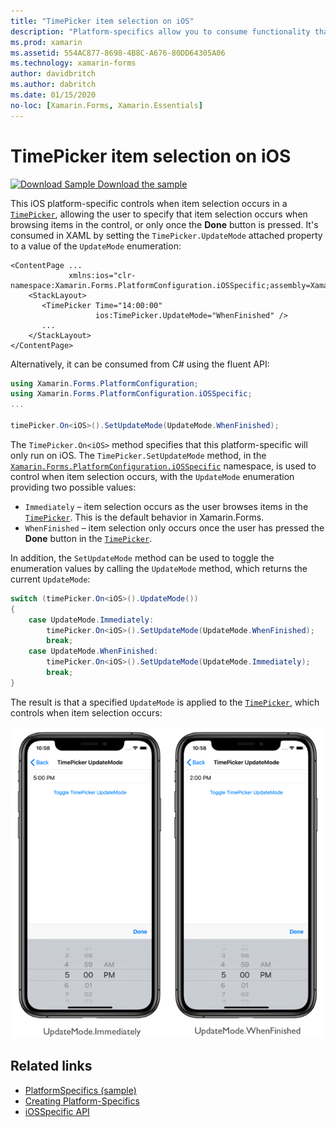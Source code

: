 ```yaml
---
title: "TimePicker item selection on iOS"
description: "Platform-specifics allow you to consume functionality that's only available on a specific platform, without implementing custom renderers or effects. This article explains how to consume the iOS platform-specific that controls when item selection occurs in a TimePicker."
ms.prod: xamarin
ms.assetid: 554AC877-8698-4B8C-A676-80DD64305A06
ms.technology: xamarin-forms
author: davidbritch
ms.author: dabritch
ms.date: 01/15/2020
no-loc: [Xamarin.Forms, Xamarin.Essentials]
---
```


# TimePicker item selection on iOS

[![Download Sample](~/media/shared/download.png) Download the sample](/samples/xamarin/xamarin-forms-samples/userinterface-platformspecifics)

This iOS platform-specific controls when item selection occurs in a [`TimePicker`](xref:Xamarin.Forms.TimePicker), allowing the user to specify that item selection occurs when browsing items in the control, or only once the **Done** button is pressed. It's consumed in XAML by setting the `TimePicker.UpdateMode` attached property to a value of the `UpdateMode` enumeration:

```xaml
<ContentPage ...
             xmlns:ios="clr-namespace:Xamarin.Forms.PlatformConfiguration.iOSSpecific;assembly=Xamarin.Forms.Core">
    <StackLayout>
       <TimePicker Time="14:00:00"
                   ios:TimePicker.UpdateMode="WhenFinished" />
       ...
    </StackLayout>
</ContentPage>
```

Alternatively, it can be consumed from C# using the fluent API:

```csharp
using Xamarin.Forms.PlatformConfiguration;
using Xamarin.Forms.PlatformConfiguration.iOSSpecific;
...

timePicker.On<iOS>().SetUpdateMode(UpdateMode.WhenFinished);
```

The `TimePicker.On<iOS>` method specifies that this platform-specific will only run on iOS. The `TimePicker.SetUpdateMode` method, in the [`Xamarin.Forms.PlatformConfiguration.iOSSpecific`](xref:Xamarin.Forms.PlatformConfiguration.iOSSpecific) namespace, is used to control when item selection occurs, with the `UpdateMode` enumeration providing two possible values:

- `Immediately` – item selection occurs as the user browses items in the [`TimePicker`](xref:Xamarin.Forms.TimePicker). This is the default behavior in Xamarin.Forms.
- `WhenFinished` – item selection only occurs once the user has pressed the **Done** button in the [`TimePicker`](xref:Xamarin.Forms.TimePicker).

In addition, the `SetUpdateMode` method can be used to toggle the enumeration values by calling the `UpdateMode` method, which returns the current `UpdateMode`:

```csharp
switch (timePicker.On<iOS>().UpdateMode())
{
    case UpdateMode.Immediately:
        timePicker.On<iOS>().SetUpdateMode(UpdateMode.WhenFinished);
        break;
    case UpdateMode.WhenFinished:
        timePicker.On<iOS>().SetUpdateMode(UpdateMode.Immediately);
        break;
}
```

The result is that a specified `UpdateMode` is applied to the [`TimePicker`](xref:Xamarin.Forms.TimePicker), which controls when item selection occurs:

[![Screenshot of TimePicker update modes](timepicker-selection-images/timepicker-updatemode.png "TimePicker UpdateMode Platform-Specific")](timepicker-selection-images/timepicker-updatemode-large.png#lightbox "TimePicker UpdateMode Platform-Specific")

## Related links

- [PlatformSpecifics (sample)](/samples/xamarin/xamarin-forms-samples/userinterface-platformspecifics)
- [Creating Platform-Specifics](~/xamarin-forms/platform/platform-specifics/index.md#creating-platform-specifics)
- [iOSSpecific API](xref:Xamarin.Forms.PlatformConfiguration.iOSSpecific)